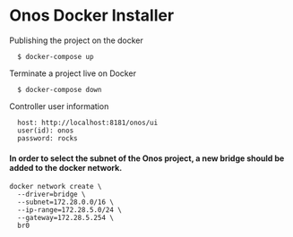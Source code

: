 # Onos Docker Installer

Publishing the project on the docker
```
  $ docker-compose up
```

Terminate a project live on Docker
```
  $ docker-compose down
```

Controller user information
```
  host: http://localhost:8181/onos/ui
  user(id): onos
  password: rocks
```
#### In order to select the subnet of the Onos project, a new bridge should be added to the docker network.
```
docker network create \
  --driver=bridge \
  --subnet=172.28.0.0/16 \
  --ip-range=172.28.5.0/24 \
  --gateway=172.28.5.254 \
  br0
```
